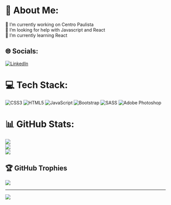 # 💫 About Me:
🔭 I’m currently working on Centro Paulista<br>🤝 I’m looking for help with Javascript and React<br>🌱 I’m currently learning React 


## 🌐 Socials:
[![LinkedIn](https://img.shields.io/badge/LinkedIn-%230077B5.svg?logo=linkedin&logoColor=white)](https://linkedin.com/in/https://www.linkedin.com/in/carloshrqsouza/) 

# 💻 Tech Stack:
![CSS3](https://img.shields.io/badge/css3-%231572B6.svg?style=for-the-badge&logo=css3&logoColor=white) ![HTML5](https://img.shields.io/badge/html5-%23E34F26.svg?style=for-the-badge&logo=html5&logoColor=white) ![JavaScript](https://img.shields.io/badge/javascript-%23323330.svg?style=for-the-badge&logo=javascript&logoColor=%23F7DF1E) ![Bootstrap](https://img.shields.io/badge/bootstrap-%23563D7C.svg?style=for-the-badge&logo=bootstrap&logoColor=white) ![SASS](https://img.shields.io/badge/SASS-hotpink.svg?style=for-the-badge&logo=SASS&logoColor=white) ![Adobe Photoshop](https://img.shields.io/badge/adobephotoshop-%2331A8FF.svg?style=for-the-badge&logo=adobephotoshop&logoColor=white)
# 📊 GitHub Stats:
![](https://github-readme-stats.vercel.app/api?username=CarlosHrqSouza&theme=dark&hide_border=true&include_all_commits=false&count_private=false)<br/>
![](https://github-readme-streak-stats.herokuapp.com/?user=CarlosHrqSouza&theme=dark&hide_border=true)<br/>
![](https://github-readme-stats.vercel.app/api/top-langs/?username=CarlosHrqSouza&theme=dark&hide_border=true&include_all_commits=false&count_private=false&layout=compact)

## 🏆 GitHub Trophies
![](https://github-profile-trophy.vercel.app/?username=CarlosHrqSouza&theme=dracula&no-frame=true&no-bg=false&margin-w=4)

---
[![](https://visitcount.itsvg.in/api?id=CarlosHrqSouza&icon=5&color=1)](https://visitcount.itsvg.in)

<!-- Proudly created with GPRM ( https://gprm.itsvg.in ) -->
